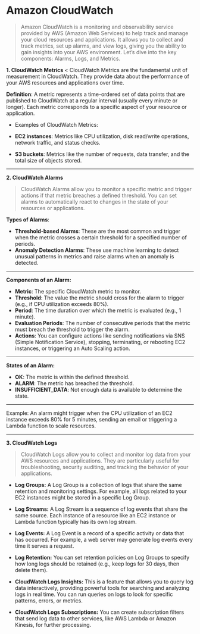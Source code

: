 # Amazon CloudWatch

> Amazon CloudWatch is a monitoring and observability service provided by AWS (Amazon Web Services) to help track and manage your cloud resources and applications. It allows you to collect and track metrics, set up alarms, and view logs, giving you the ability to gain insights into your AWS environment. Let’s dive into the key components: Alarms, Logs, and Metrics.

 **1. CloudWatch Metrics**
< CloudWatch Metrics are the fundamental unit of measurement in CloudWatch. They provide data about the performance of your AWS resources and applications over time.

**Definition**: A metric represents a time-ordered set of data points that are published to CloudWatch at a regular interval (usually every minute or longer). Each metric corresponds to a specific aspect of your resource or application.

- Examples of CloudWatch Metrics:


 - **EC2 instances**: Metrics like CPU utilization, disk read/write operations, network traffic, and status checks.
- **S3 buckets**: Metrics like the number of requests, data transfer, and the total size of objects stored.

---
**2. CloudWatch Alarms**

> CloudWatch Alarms allow you to monitor a specific metric and trigger actions if that metric breaches a defined threshold. You can set alarms to automatically react to changes in the state of your resources or applications.

**Types of Alarms**:

- **Threshold-based Alarms**: These are the most common and trigger when the metric crosses a certain threshold for a specified number of periods.
- **Anomaly Detection Alarms**: These use machine learning to detect unusual patterns in metrics and raise alarms when an anomaly is detected.

---
**Components of an Alarm:**

- **Metric**: The specific CloudWatch metric to monitor.
- **Threshold**: The value the metric should cross for the alarm to trigger (e.g., if CPU utilization exceeds 80%).
- **Period**: The time duration over which the metric is evaluated (e.g., 1 minute).
- **Evaluation Periods**: The number of consecutive periods that the metric must breach the threshold to trigger the alarm.
- **Actions**: You can configure actions like sending notifications via SNS (Simple Notification Service), stopping, terminating, or rebooting EC2 instances, or triggering an Auto Scaling action.

---
**States of an Alarm:**

- **OK**: The metric is within the defined threshold.
- **ALARM**: The metric has breached the threshold.
- **INSUFFICIENT_DATA**: Not enough data is available to determine the state.


---
Example: An alarm might trigger when the CPU utilization of an EC2 instance exceeds 80% for 5 minutes, sending an email or triggering a Lambda function to scale resources.



---

**3. CloudWatch Logs**
> CloudWatch Logs allow you to collect and monitor log data from your AWS resources and applications. They are particularly useful for troubleshooting, security auditing, and tracking the behavior of your applications.

- **Log Groups:** A Log Group is a collection of logs that share the same retention and monitoring settings. For example, all logs related to your EC2 instances might be stored in a specific Log Group.

- **Log Streams:** A Log Stream is a sequence of log events that share the same source. Each instance of a resource like an EC2 instance or Lambda function typically has its own log stream.

- **Log Events:** A Log Event is a record of a specific activity or data that has occurred. For example, a web server may generate log events every time it serves a request.

- **Log Retention:** You can set retention policies on Log Groups to specify how long logs should be retained (e.g., keep logs for 30 days, then delete them).

- **CloudWatch Logs Insights:** This is a feature that allows you to query log data interactively, providing powerful tools for searching and analyzing logs in real time. You can run queries on logs to look for specific patterns, errors, or metrics.

- **CloudWatch Logs Subscriptions:** You can create subscription filters that send log data to other services, like AWS Lambda or Amazon Kinesis, for further processing.


